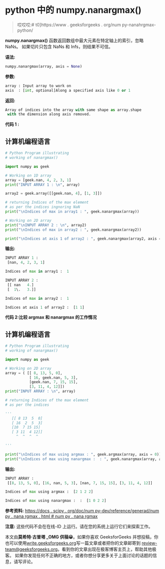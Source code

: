 # python 中的 numpy.nanargmax()

> 哎哎哎:# t0]https://www . geeksforgeeks . org/num py-nanahrgmax-python/

**numpy.nanargmax()** 函数返回数组中最大元素在特定轴上的索引，忽略 NaNs。
如果切片只包含 NaNs 和 Infs，则结果不可信。

**语法:**

```py
numpy.nanargmax(array, axis = None) 
```

**参数:**

```py
array : Input array to work on 
axis  : [int, optional]Along a specified axis like 0 or 1
```

**返回:**

```py
Array of indices into the array with same shape as array.shape
 with the dimension along axis removed.
```

**代码 1 :**

## 计算机编程语言

```py
# Python Program illustrating
# working of nanargmax()

import numpy as geek

# Working on 1D array
array = [geek.nan, 4, 2, 3, 1]
print("INPUT ARRAY 1 : \n", array)

array2 = geek.array([[geek.nan, 4], [1, 3]])

# returning Indices of the max element
# as per the indices ingnoring NaN
print("\nIndices of max in array1 : ", geek.nanargmax(array))

# Working on 2D array
print("\nINPUT ARRAY 2 : \n", array2)
print("\nIndices of max in array2 : ", geek.nanargmax(array2))

print("\nIndices at axis 1 of array2 : ", geek.nanargmax(array2, axis = 1))
```

**输出:**

```py
INPUT ARRAY 1 : 
 [nan, 4, 2, 3, 1]

Indices of max in array1 :  1

INPUT ARRAY 2 : 
 [[ nan   4.]
 [  1\.   3.]]

Indices of max in array2 :  1

Indices at axis 1 of array2 :  [1 1]
```

**代码 2:比较 argmax 和 nanargmax 的工作情况**

## 计算机编程语言

```py
# Python Program illustrating
# working of nanargmax()

import numpy as geek

# Working on 2D array
array = ( [[ 8, 13, 5, 0],
           [ 16, geek.nan, 5, 3],
           [geek.nan, 7, 15, 15],
           [3, 11, 4, 12]])
print("INPUT ARRAY : \n", array)

# returning Indices of the max element
# as per the indices

'''  
   [[ 8 13  5  0]
   [ 16  2  5  3]
   [10  7 15 15]
   [ 3 11  4 12]]
     ^  ^  ^  ^

'''

print("\nIndices of max using argmax : ", geek.argmax(array, axis = 0))
print("\nIndices of max using nanargmax :  : ", geek.nanargmax(array, axis = 0))
```

**输出:**

```py
INPUT ARRAY : 
 [[8, 13, 5, 0], [16, nan, 5, 3], [nan, 7, 15, 15], [3, 11, 4, 12]]

Indices of max using argmax :  [2 1 2 2]

Indices of max using nanargmax :  :  [1 0 2 2]
```

**参考资料:**
[https://docs . scipy . org/doc/num py-dev/reference/generad/num py . nana rgmax . html # num py . nana rgmax](https://docs.scipy.org/doc/numpy-dev/reference/generated/numpy.nanargmax.html#numpy.nanargmax)

**注意:**
这些代码不会在在线-ID 上运行。请在您的系统上运行它们来探索工作。

本文由**莫希特·古普塔 _OMG 供稿😀**。如果你喜欢 GeeksforGeeks 并想投稿，你也可以使用[write.geeksforgeeks.org](https://write.geeksforgeeks.org)写一篇文章或者把你的文章邮寄到 review-team@geeksforgeeks.org。看到你的文章出现在极客博客主页上，帮助其他极客。
如果你发现任何不正确的地方，或者你想分享更多关于上面讨论的话题的信息，请写评论。